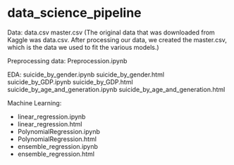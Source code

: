# data_science_pipeline


Data:
data.csv
master.csv
(The original data that was downloaded from Kaggle was data.csv. After processing our data, we created the master.csv, which is the data we used to fit the various models.)

Preprocessing data:
Preprocession.ipynb

EDA:
suicide_by_gender.ipynb 
suicide_by_gender.html
suicide_by_GDP.ipynb 
suicide_by_GDP.html
suicide_by_age_and_generation.ipynb
suicide_by_age_and_generation.html

Machine Learning:
- linear_regression.ipynb
- linear_regression.html
- PolynomialRegression.ipynb
- PolynomialRegression.html
- ensemble_regression.ipynb 
- ensemble_regression.html

